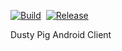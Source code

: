 [![Build](https://github.com/dustypigtv/DustyPig.Android/actions/workflows/build.yml/badge.svg)](https://github.com/dustypigtv/DustyPig.Android/actions/workflows/build.yml)&nbsp;&nbsp;[![Release](https://github.com/dustypigtv/DustyPig.Android/actions/workflows/release.yml/badge.svg)](https://github.com/dustypigtv/DustyPig.Android/actions/workflows/release.yml)

Dusty Pig Android Client